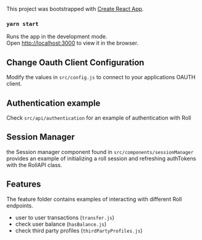 This project was bootstrapped with [Create React App](https://github.com/facebook/create-react-app).

### `yarn start`

Runs the app in the development mode.<br />
Open [http://localhost:3000](http://localhost:3000) to view it in the browser.

## Change Oauth Client Configuration

Modify the values in `src/config.js` to connect to your applications OAUTH client.

## Authentication example

Check `src/api/authentication` for an example of authentication with Roll

## Session Manager

the Session manager component found in `src/components/sessionManager` provides an example of initializing a roll session and refreshing authTokens with the RollAPI class.

## Features

The feature folder contains examples of interacting with different Roll endpoints.

- user to user transactions (`transfer.js`)
- check user balance (`hasBalance.js`)
- check third party profiles (`thirdPartyProfiles.js`)
